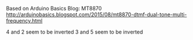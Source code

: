 Based on Arduino Basics Blog: MT8870
http://arduinobasics.blogspot.com/2015/08/mt8870-dtmf-dual-tone-multi-frequency.html

4 and 2 seem to be inverted
3 and 5 seem to be inverted


